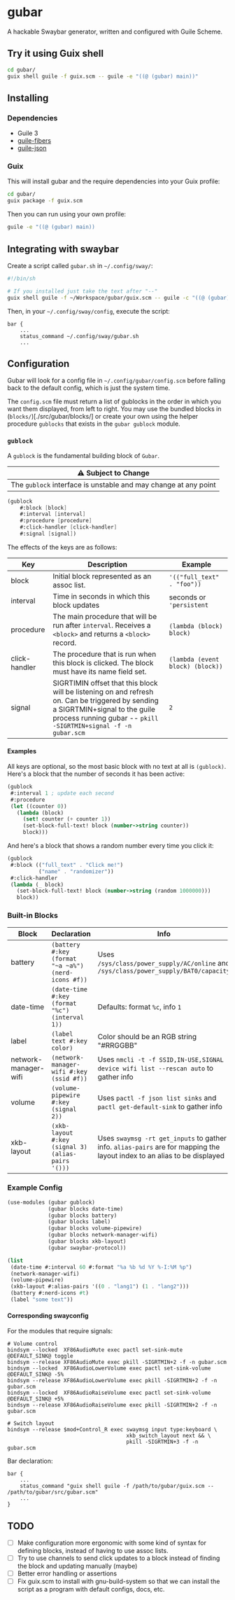 # gubar

A hackable Swaybar generator, written and configured with Guile Scheme.

## Try it using Guix shell

```sh
cd gubar/
guix shell guile -f guix.scm -- guile -e "((@ (gubar) main))" 
```

## Installing

### Dependencies
- Guile 3
- [guile-fibers](https://github.com/wingo/fibers/)
- [guile-json](https://github.com/aconchillo/guile-json)

### Guix

This will install gubar and the require dependencies into your Guix profile:
```sh
cd gubar/
guix package -f guix.scm
```

Then you can run using your own profile:

```sh
guile -e "((@ (gubar) main))
```

## Integrating with swaybar
Create a script called `gubar.sh` in `~/.config/sway/`:

```sh
#!/bin/sh

# If you installed just take the text after "--"
guix shell guile -f ~/Workspace/gubar/guix.scm -- guile -c "((@ (gubar) main))"
```

Then, in your `~/.config/sway/config`, execute the script:
```
bar {
    ...
    status_command ~/.config/sway/gubar.sh
    ...
```

## Configuration
Gubar will look for a config file in `~/.config/gubar/config.scm` before falling
back to the default config, which is just the system time.

The `config.scm` file must return a list of gublocks in the order in which you
want them displayed, from left to right. You may use the bundled blocks in
(`blocks/`)[./src/gubar/blocks/] or create your own using the helper procedure
`gublocks` that exists in the `gubar gublock` module.

### `gublock`
A `gublock` is the fundamental building block of `Gubar`.

| :warning: **Subject to Change** |
|---------------------------------|
| The `gublock` interface is unstable and may change at any point |

```scheme
(gublock 
    #:block [block] 
    #:interval [interval]
    #:procedure [procedure]
    #:click-handler [click-handler]
    #:signal [signal])
```
The effects of the keys are as follows:

| Key | Description | Example 
|-----|-------------|--------
| block | Initial block represented as an assoc list. | `'(("full_text" . "foo"))` |
| interval | Time in seconds in which this block updates | seconds or `'persistent` |
| procedure | The main procedure that will be run after `interval`. Receives a `<block>` and returns a `<block>` record. | `(lambda (block) block)`|
| click-handler | The procedure that is run when this block is clicked. The block must have its name field set. | `(lambda (event block) (block))`|
| signal | SIGRTIMIN offset that this block will be listening on and refresh on. Can be triggered by sending a SIGRTMIN+signal to the guile process running gubar -- `pkill -SIGRTMIN+signal -f -n gubar.scm`  | `2` |

#### Examples

All keys are optional, so the most basic block with no text at all is
`(gublock)`. Here's a block that the number of seconds it has been active:

```scheme
(gublock
 #:interval 1 ; update each second
 #:procedure
 (let ((counter 0))
   (lambda (block)
     (set! counter (+ counter 1))
     (set-block-full-text! block (number->string counter))
     block)))
```

And here's a block that shows a random number every time you click it:

```scheme
(gublock
 #:block (("full_text" . "Click me!")
          ("name" . "randomizer"))
 #:click-handler
 (lambda (_ block)
   (set-block-full-text! block (number->string (random 1000000)))
   block))
```

### Built-in Blocks

| Block                | Declaration                                         | Info                                                                                                                     |
|----------------------|-----------------------------------------------------|--------------------------------------------------------------------------------------------------------------------------|
| battery              | `(battery #:key (format "~a ~a%") (nerd-icons #f))` | Uses `/sys/class/power_supply/AC/online` and `/sys/class/power_supply/BAT0/capacity`                                     |
| date-time            | `(date-time #:key (format "%c") (interval 1))`      | Defaults: format `%c`, info `1`                                                                                          |
| label                | `(label text #:key color)`                          | Color should be an RGB string "#RRGGBB"                                                                                  |
| network-manager-wifi | `(network-manager-wifi #:key (ssid #f))`            | Uses `nmcli -t -f SSID,IN-USE,SIGNAL device wifi list --rescan auto` to gather info                                      |
| volume               | `(volume-pipewire #:key (signal 2))`                | Uses `pactl -f json list sinks` and `pactl get-default-sink` to gather info                                              |
| xkb-layout           | `(xkb-layout #:key (signal 3) (alias-pairs '()))`   | Uses `swaymsg -rt get_inputs` to gather info. `alias-pairs` are for mapping the layout index to an alias to be displayed |

### Example Config

```scheme
(use-modules (gubar gublock)
             (gubar blocks date-time)
             (gubar blocks battery)
             (gubar blocks label)
             (gubar blocks volume-pipewire)
             (gubar blocks network-manager-wifi)
             (gubar blocks xkb-layout)
             (gubar swaybar-protocol))

(list
 (date-time #:interval 60 #:format "%a %b %d %Y %-I:%M %p")
 (network-manager-wifi)
 (volume-pipewire)
 (xkb-layout #:alias-pairs '((0 . "lang1") (1 . "lang2")))
 (battery #:nerd-icons #t)
 (label "some text"))
```
 
#### Corresponding swayconfig
For the modules that require signals:
 
```
# Volume control
bindsym --locked  XF86AudioMute exec pactl set-sink-mute @DEFAULT_SINK@ toggle
bindsym --release XF86AudioMute exec pkill -SIGRTMIN+2 -f -n gubar.scm
bindsym --locked  XF86AudioLowerVolume exec pactl set-sink-volume @DEFAULT_SINK@ -5%
bindsym --release XF86AudioLowerVolume exec pkill -SIGRTMIN+2 -f -n gubar.scm
bindsym --locked  XF86AudioRaiseVolume exec pactl set-sink-volume @DEFAULT_SINK@ +5%
bindsym --release XF86AudioRaiseVolume exec pkill -SIGRTMIN+2 -f -n gubar.scm

# Switch layout
bindsym --release $mod+Control_R exec swaymsg input type:keyboard \
                                      xkb_switch_layout next && \
                                      pkill -SIGRTMIN+3 -f -n gubar.scm
```

Bar declaration:

```
bar {
    ...
    status_command "guix shell guile -f /path/to/gubar/guix.scm -- /path/to/gubar/src/gubar.scm"
    ...
}
```
 
## TODO
- [ ] Make configuration more ergonomic with some kind of syntax for defining
      blocks, instead of having to use assoc lists.
- [ ] Try to use channels to send click updates to a block instead of finding
      the block and updating manually (maybe)
- [ ] Better error handling or assertions
- [ ] Fix guix.scm to install with gnu-build-system so that we can install
      the script as a program with default configs, docs, etc.
